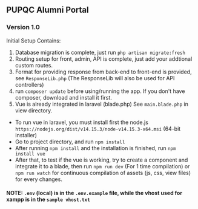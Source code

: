 
## PUPQC Alumni Portal 
### Version 1.0

Initial Setup Contains:
1. Database migration is complete, just run ```php artisan migrate:fresh```
2. Routing setup for front, admin, API is complete, just add your addtional custom routes.
3. Format for providing response from back-end to front-end is provided, see ```ResponseLib.php``` (The ResponseLib will also be used for API controllers)
4. run ```composer update``` before using/running the app. If you don't have composer, download and install it first.
5. Vue is already integrated in laravel (blade.php) See ```main.blade.php``` in view directory.
- To run vue in laravel, you must install first the node.js  ```https://nodejs.org/dist/v14.15.3/node-v14.15.3-x64.msi``` (64-bit installer)
- Go to project directory, and run ```npm install```
- After running ```npm install``` and the installation is finished, run ```npm install vue```
- After that, to test if the vue is working, try to create a component and integrate it to a blade, then run ```npm run dev``` (For 1 time compilation) or ```npm run watch``` for continuous compilation of assets (js, css, view files) for every changes.

#### NOTE: ```.env``` (local) is in the ```.env.example``` file, while the vhost used for xampp is in the ```sample vhost.txt```
